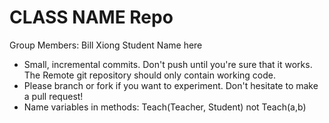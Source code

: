 CLASS NAME Repo
======
Group Members:
Bill Xiong
Student Name here

* Small, incremental commits. Don't push until you're sure that it works. The Remote git repository should only contain working code.
* Please branch or fork if you want to experiment. Don't hesitate to make a pull request!
* Name variables in methods: Teach(Teacher, Student) not Teach(a,b)
